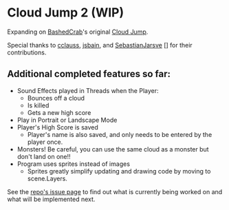 Cloud Jump 2 (WIP)
================

Expanding on [BashedCrab][]'s original [Cloud Jump][].

Special thanks to [cclauss][], [jsbain][], and [SebastianJarsve] [] for their contributions. 

Additional completed features so far:
------
* Sound Effects played in Threads when the Player:
	* Bounces off a cloud
	* Is killed
	* Gets a new high score
* Play in Portrait or Landscape Mode
* Player's High Score is saved
	* Player's name is also saved, and only needs to be entered by the player once.
* Monsters!  Be careful, you can use the same cloud as a monster but don't land on one!!
* Program uses sprites instead of images
	* Sprites greatly simplify updating and drawing code by moving to scene.Layers.

See the [repo's issue page][] to find out what is currently being worked on and what will be implemented next.

[BashedCrab]: https://gist.github.com/BashedCrab
[Cloud Jump]: https://gist.github.com/BashedCrab/9098744
[cclauss]: https://github.com/cclauss
[jsbain]: https://github.com/jsbain
[SebastianJarsve]: https://github.com/SebastianJarsve
[repo's issue page]: https://github.com/tjferry14/Cloud-Jump-2/milestones
